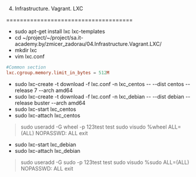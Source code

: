 04. Infrastructure. Vagrant. LXC

=====================================

* sudo apt-get install lxc lxc-templates
* cd ~/project/~/project/sa.it-academy.by/zmicer_zadorau/04.Infrastructure.Vagrant.LXC/
* mkdir lxc
* vim lxc.conf
```conf
#Common section
lxc.cgroup.memory.limit_in_bytes = 512M
```
* sudo lxc-create  -t download -f lxc.conf -n lxc_centos -- --dist centos --release 7 --arch amd64
* sudo lxc-create  -t download -f lxc.conf -n lxc_debian -- --dist debian --release buster --arch amd64
* sudo lxc-start lxc_centos
* sudo lxc-attach lxc_centos

>sudo useradd -G wheel -p 123test test
>sudo visudo
>%wheel ALL=(ALL) NOPASSWD: ALL
>exit

* sudo lxc-start lxc_debian
* sudo lxc-attach lxc_debian

>sudo useradd -G sudo -p 123test test
>sudo visudo
>%sudo ALL=(ALL) NOPASSWD: ALL
>exit

